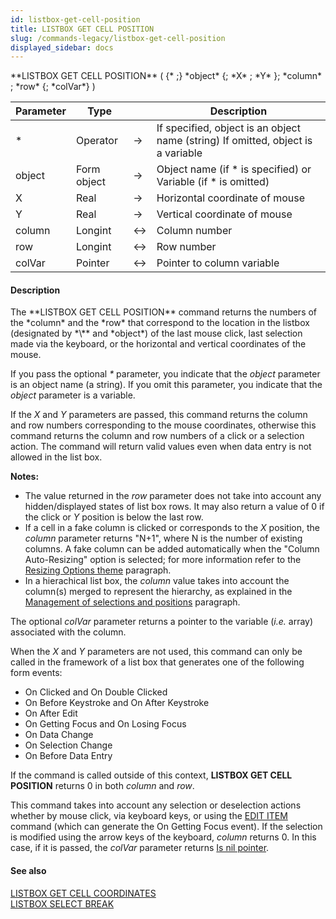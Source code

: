 ```yaml
---
id: listbox-get-cell-position
title: LISTBOX GET CELL POSITION
slug: /commands-legacy/listbox-get-cell-position
displayed_sidebar: docs
---
```


<!--REF #_command_.LISTBOX GET CELL POSITION.Syntax-->**LISTBOX GET CELL POSITION** ( {* ;} *object* {; *X* ; *Y* }; *column* ; *row* {; *colVar*} )<!-- END REF-->
<!--REF #_command_.LISTBOX GET CELL POSITION.Params-->
| Parameter | Type |  | Description |
| --- | --- | --- | --- |
| * | Operator | &rarr; | If specified, object is an object name (string) If omitted, object is a variable |
| object | Form object | &rarr; | Object name (if * is specified) or Variable (if * is omitted) |
| X | Real | &rarr; | Horizontal coordinate of mouse |
| Y | Real | &rarr; | Vertical coordinate of mouse |
| column | Longint | <&rarr; | Column number |
| row | Longint | <&rarr; | Row number |
| colVar | Pointer | <&rarr; | Pointer to column variable |

<!-- END REF-->

#### Description 

<!--REF #_command_.LISTBOX GET CELL POSITION.Summary-->The **LISTBOX GET CELL POSITION** command returns the numbers of the *column* and the *row* that correspond to the location in the listbox (designated by *\** and *object*) of the last mouse click, last selection made via the keyboard, or the horizontal and vertical coordinates of the mouse.<!-- END REF-->

If you pass the optional *\** parameter, you indicate that the *object* parameter is an object name (a string). If you omit this parameter, you indicate that the *object* parameter is a variable.

If the *X* and *Y* parameters are passed, this command returns the column and row numbers corresponding to the mouse coordinates, otherwise this command returns the column and row numbers of a click or a selection action. The command will return valid values even when data entry is not allowed in the list box.

**Notes:** 

* The value returned in the *row* parameter does not take into account any hidden/displayed states of list box rows. It may also return a value of 0 if the click or *Y* position is below the last row.
* If a cell in a fake column is clicked or corresponds to the *X* position, the *column* parameter returns "N+1", where N is the number of existing columns. A fake column can be added automatically when the "Column Auto-Resizing" option is selected; for more information refer to the [Resizing Options theme](/4Dv20R6/4D/20-R6/List-box-specific-properties.300-7003332.en.html#3049992) paragraph.
* In a hierachical list box, the *column* value takes into account the column(s) merged to represent the hierarchy, as explained in the [Management of selections and positions](/4Dv20R6/4D/20-R6/Hierarchical-list-boxes.300-7003329.en.html#178303) paragraph.

The optional *colVar* parameter returns a pointer to the variable (*i.e.* array) associated with the column.

When the *X* and *Y* parameters are not used, this command can only be called in the framework of a list box that generates one of the following form events:

* On Clicked and On Double Clicked
* On Before Keystroke and On After Keystroke
* On After Edit
* On Getting Focus and On Losing Focus
* On Data Change
* On Selection Change
* On Before Data Entry

If the command is called outside of this context, **LISTBOX GET CELL POSITION** returns 0 in both *column* and *row*.

This command takes into account any selection or deselection actions whether by mouse click, via keyboard keys, or using the [EDIT ITEM](edit-item.md) command (which can generate the On Getting Focus event). If the selection is modified using the arrow keys of the keyboard, *column* returns 0\. In this case, if it is passed, the *colVar* parameter returns [Is nil pointer](is-nil-pointer.md).

#### See also 

[LISTBOX GET CELL COORDINATES](listbox-get-cell-coordinates.md)  
[LISTBOX SELECT BREAK](listbox-select-break.md)  